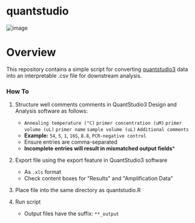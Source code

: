 # quantstudio
![image](https://user-images.githubusercontent.com/69192049/170927847-62db8647-e0e6-45c9-be4c-cced356e0b11.png) 


# Overview

This repository contains a simple script for converting [quantstudio3](https://www.thermofisher.com/order/catalog/product/A31665?SID=srch-srp-A31665) data into an interpretable .csv file for downstream analysis.

### How To

1) Structure well comments comments in QuantStudio3 Design and Analysis software as follows:
    - `Annealing temperature (°C)` `primer concentration (uM)` `primer volume (uL)` `primer name` `sample volume (uL)` `Additional comments`
    - **Example:** `54`, `5`, `1`, `16S`, `8.8`, `PCR-negative control` 
    - Ensure entries are comma-separated
    - **Incomplete entries will result in mismatched output fields***

2) Export file using the export feature in QuantStudio3 software
    - As `.xls` format
    - Check content boxes for "Results" and "Amplification Data" 

3) Place file into the same directory as quantstudio.R

4) Run script 
    - Output files have the suffix: `**_output`
